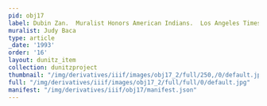 ```yaml
---
pid: obj17
label: Dubin Zan.  Muralist Honors American Indians.  Los Angeles Times 10 Aug. 1993.
muralist: Judy Baca
type: article
_date: '1993'
order: '16'
layout: dunitz_item
collection: dunitzproject
thumbnail: "/img/derivatives/iiif/images/obj17_2/full/250,/0/default.jpg"
full: "/img/derivatives/iiif/images/obj17_2/full/full/0/default.jpg"
manifest: "/img/derivatives/iiif/obj17/manifest.json"
---
```

